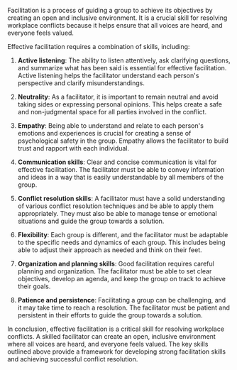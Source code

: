 

Facilitation is a process of guiding a group to achieve its objectives by creating an open and inclusive environment. It is a crucial skill for resolving workplace conflicts because it helps ensure that all voices are heard, and everyone feels valued.

Effective facilitation requires a combination of skills, including:

1. **Active listening**: The ability to listen attentively, ask clarifying questions, and summarize what has been said is essential for effective facilitation. Active listening helps the facilitator understand each person's perspective and clarify misunderstandings.

2. **Neutrality**: As a facilitator, it is important to remain neutral and avoid taking sides or expressing personal opinions. This helps create a safe and non-judgmental space for all parties involved in the conflict.

3. **Empathy**: Being able to understand and relate to each person's emotions and experiences is crucial for creating a sense of psychological safety in the group. Empathy allows the facilitator to build trust and rapport with each individual.

4. **Communication skills**: Clear and concise communication is vital for effective facilitation. The facilitator must be able to convey information and ideas in a way that is easily understandable by all members of the group.

5. **Conflict resolution skills**: A facilitator must have a solid understanding of various conflict resolution techniques and be able to apply them appropriately. They must also be able to manage tense or emotional situations and guide the group towards a solution.

6. **Flexibility**: Each group is different, and the facilitator must be adaptable to the specific needs and dynamics of each group. This includes being able to adjust their approach as needed and think on their feet.

7. **Organization and planning skills**: Good facilitation requires careful planning and organization. The facilitator must be able to set clear objectives, develop an agenda, and keep the group on track to achieve their goals.

8. **Patience and persistence**: Facilitating a group can be challenging, and it may take time to reach a resolution. The facilitator must be patient and persistent in their efforts to guide the group towards a solution.

In conclusion, effective facilitation is a critical skill for resolving workplace conflicts. A skilled facilitator can create an open, inclusive environment where all voices are heard, and everyone feels valued. The key skills outlined above provide a framework for developing strong facilitation skills and achieving successful conflict resolution.

